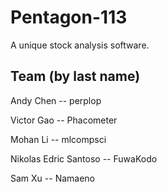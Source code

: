 # Pentagon-113
A unique stock analysis software.

## Team (by last name)
Andy Chen -- perplop

Victor Gao -- Phacometer

Mohan Li -- mlcompsci

Nikolas Edric Santoso -- FuwaKodo

Sam Xu -- Namaeno
